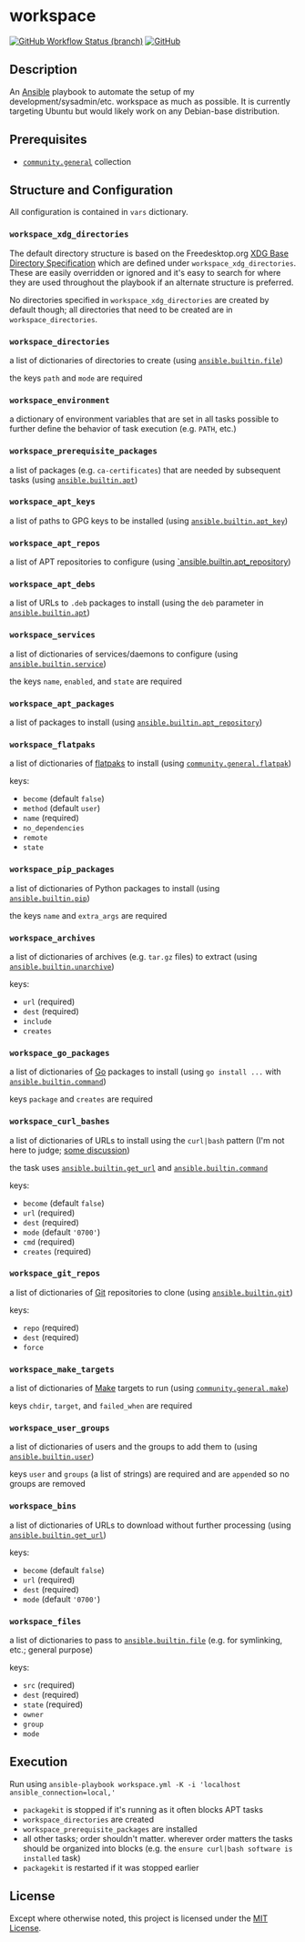 # workspace

[![GitHub Workflow Status (branch)](https://img.shields.io/github/workflow/status/markcaudill/workspace/CI/main)](https://github.com/markcaudill/workspace/actions/workflows/ci.yml)
[![GitHub](https://img.shields.io/github/license/markcaudill/workspace)](LICENSE)

## Description

An [Ansible](https://docs.ansible.com/ansible/latest/index.html) playbook to automate the setup of my development/sysadmin/etc. workspace as much as possible. It is currently targeting Ubuntu but would likely work on any Debian-base distribution.

## Prerequisites

- [`community.general`](https://docs.ansible.com/ansible/latest/collections/community/general/index.html) collection

## Structure and Configuration

All configuration is contained in `vars` dictionary.

### `workspace_xdg_directories`

The default directory structure is based on the Freedesktop.org [XDG Base Directory Specification](https://specifications.freedesktop.org/basedir-spec/basedir-spec-latest.html) which are defined under `workspace_xdg_directories`. These are easily overridden or ignored and it's easy to search for where they are used throughout the playbook if an alternate structure is preferred.

No directories specified in `workspace_xdg_directories` are created by default though; all directories that need to be created are in `workspace_directories`.

### `workspace_directories`

a list of dictionaries of directories to create (using [`ansible.builtin.file`](https://docs.ansible.com/ansible/latest/collections/ansible/builtin/file_module.html))

the keys `path` and `mode` are required

### `workspace_environment`

a dictionary of environment variables that are set in all tasks possible to further define the behavior of task execution (e.g. `PATH`, etc.)

### `workspace_prerequisite_packages`

a list of packages (e.g. `ca-certificates`) that are needed by subsequent tasks (using [`ansible.builtin.apt`](https://docs.ansible.com/ansible/latest/collections/ansible/builtin/apt_module.html))

### `workspace_apt_keys`

a list of paths to GPG keys to be installed (using [`ansible.builtin.apt_key`](https://docs.ansible.com/ansible/latest/collections/ansible/builtin/apt_key_module.html))

### `workspace_apt_repos`

a list of APT repositories to configure (using [`ansible.builtin.apt_repository](https://docs.ansible.com/ansible/latest/collections/ansible/builtin/apt_repository_module.html))

### `workspace_apt_debs`

a list of URLs to `.deb` packages to install (using the `deb` parameter in [`ansible.builtin.apt`](https://docs.ansible.com/ansible/latest/collections/ansible/builtin/apt_module.html))

### `workspace_services`

a list of dictionaries of services/daemons to configure (using [`ansible.builtin.service`](https://docs.ansible.com/ansible/latest/collections/ansible/builtin/service_module.html))

the keys `name`, `enabled`, and `state` are required

### `workspace_apt_packages`

a list of packages to install (using [`ansible.builtin.apt_repository`](https://docs.ansible.com/ansible/latest/collections/ansible/builtin/apt_repository_module.html))

### `workspace_flatpaks`

a list of dictionaries of [flatpaks](https://www.flatpak.org/) to install (using [`community.general.flatpak`](https://docs.ansible.com/ansible/latest/collections/community/general/flatpak_module.html))

keys:

- `become` (default `false`)
- `method` (default `user`)
- `name` (required)
- `no_dependencies`
- `remote`
- `state`

### `workspace_pip_packages`

a list of dictionaries of Python packages to install (using [`ansible.builtin.pip`](https://docs.ansible.com/ansible/latest/collections/ansible/builtin/pip_module.html))

the keys `name` and `extra_args` are required

### `workspace_archives`

a list of dictionaries of archives (e.g. `tar.gz` files) to extract (using [`ansible.builtin.unarchive`](https://docs.ansible.com/ansible/latest/collections/ansible/builtin/unarchive_module.html))

keys:

- `url` (required)
- `dest` (required)
- `include`
- `creates`

### `workspace_go_packages`

a list of dictionaries of [Go](https://go.dev/) packages to install (using `go install ...` with [`ansible.builtin.command`](https://docs.ansible.com/ansible/latest/collections/ansible/builtin/command_module.html))

keys `package` and `creates` are required

### `workspace_curl_bashes`

a list of dictionaries of URLs to install using the `curl|bash` pattern (I'm not here to judge; [some discussion](https://security.stackexchange.com/questions/213401/is-curl-something-sudo-bash-a-reasonably-safe-installation-method))

the task uses [`ansible.builtin.get_url`](https://docs.ansible.com/ansible/latest/collections/ansible/builtin/get_url_module.html) and [`ansible.builtin.command`](https://docs.ansible.com/ansible/latest/collections/ansible/builtin/command_module.html)

keys:

- `become` (default `false`)
- `url` (required)
- `dest` (required)
- `mode` (default `'0700'`)
- `cmd` (required)
- `creates` (required)

### `workspace_git_repos`

a list of dictionaries of [Git](https://git-scm.com/) repositories to clone (using [`ansible.builtin.git`](https://docs.ansible.com/ansible/latest/collections/ansible/builtin/git_module.html))

keys:

- `repo` (required)
- `dest` (required)
- `force`

### `workspace_make_targets`

a list of dictionaries of [Make](https://www.gnu.org/software/make/) targets to run (using [`community.general.make`](https://docs.ansible.com/ansible/latest/collections/community/general/make_module.html))

keys `chdir`, `target`, and `failed_when` are required

### `workspace_user_groups`

a list of dictionaries of users and the groups to add them to (using [`ansible.builtin.user`](https://docs.ansible.com/ansible/latest/collections/ansible/builtin/user_module.html))

keys `user` and `groups` (a list of strings) are required and are `append`ed so no groups are removed

### `workspace_bins`

a list of dictionaries of URLs to download without further processing (using [`ansible.builtin.get_url`](https://docs.ansible.com/ansible/latest/collections/ansible/builtin/get_url_module.html))

keys:

- `become` (default `false`)
- `url` (required)
- `dest` (required)
- `mode` (default `'0700'`)

### `workspace_files`

a list of dictionaries to pass to [`ansible.builtin.file`](https://docs.ansible.com/ansible/latest/collections/ansible/builtin/file_module.html) (e.g. for symlinking, etc.; general purpose)

keys:

- `src` (required)
- `dest` (required)
- `state` (required)
- `owner`
- `group`
- `mode`

## Execution

Run using `ansible-playbook workspace.yml -K -i 'localhost ansible_connection=local,'`

- `packagekit` is stopped if it's running as it often blocks APT tasks
- `workspace_directories` are created
- `workspace_prerequisite_packages` are installed
- all other tasks; order shouldn't matter. wherever order matters the tasks should be organized into blocks (e.g. the `ensure curl|bash software is installed` task)
- `packagekit` is restarted if it was stopped earlier

## License

Except where otherwise noted, this project is licensed under the [MIT License](LICENSE).
